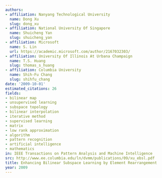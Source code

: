 ```yaml
---
authors:
- affiliation: Nanyang Technological University
  name: Dong Xu
  slug: dong_xu
- affiliation: National University Of Singapore
  name: Shuicheng Yan
  slug: shuicheng_yan
- affiliation: Microsoft
  name: S. Lin
  url: https://academic.microsoft.com/author/2167032303/
- affiliation: University Of Illinois At Urbana Champaign
  name: T.S. Huang
  slug: thomas_s_huang
- affiliation: Columbia University
  name: Shih-Fu Chang
  slug: shihfu_chang
date: '2009-10-01'
estimated_citations: 26
fields:
- bilinear map
- unsupervised learning
- subspace topology
- bilinear interpolation
- iterative method
- supervised learning
- matrix
- low rank approximation
- algorithm
- pattern recognition
- artificial intelligence
- mathematics
in: IEEE Transactions on Pattern Analysis and Machine Intelligence
src: http://www.ee.columbia.edu/ln/dvmm/publications/09/xu_ebsl.pdf
title: Enhancing Bilinear Subspace Learning by Element Rearrangement
year: 2009
---
```

